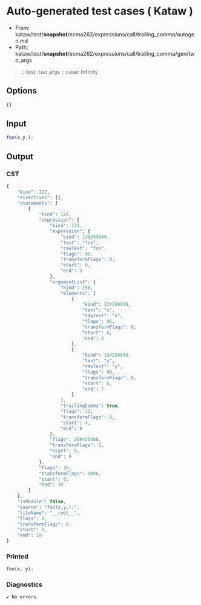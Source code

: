 # Auto-generated test cases ( Kataw )
- From: kataw/test/__snapshot__/ecma262/expressions/call/trailing_comma/autogen.md
- Path: kataw/test/__snapshot__/ecma262/expressions/call/trailing_comma/gen/two_args
> :: test: two args
> :: case: Infinity
## Options

`````js
{}
`````
## Input

`````js
foo(x,y,);
`````
## Output

### CST

```javascript
{
    "kind": 122,
    "directives": [],
    "statements": [
        {
            "kind": 120,
            "expression": {
                "kind": 131,
                "expression": {
                    "kind": 134299649,
                    "text": "foo",
                    "rawText": "foo",
                    "flags": 96,
                    "transformFlags": 0,
                    "start": 0,
                    "end": 3
                },
                "argumentList": {
                    "kind": 256,
                    "elements": [
                        {
                            "kind": 134299649,
                            "text": "x",
                            "rawText": "x",
                            "flags": 96,
                            "transformFlags": 0,
                            "start": 4,
                            "end": 5
                        },
                        {
                            "kind": 134299649,
                            "text": "y",
                            "rawText": "y",
                            "flags": 96,
                            "transformFlags": 0,
                            "start": 6,
                            "end": 7
                        }
                    ],
                    "trailingComma": true,
                    "flags": 32,
                    "transformFlags": 0,
                    "start": 4,
                    "end": 8
                },
                "flags": 268435488,
                "transformFlags": 1,
                "start": 0,
                "end": 9
            },
            "flags": 16,
            "transformFlags": 4096,
            "start": 0,
            "end": 10
        }
    ],
    "isModule": false,
    "source": "foo(x,y,);",
    "fileName": "__root__",
    "flags": 0,
    "transformFlags": 0,
    "start": 0,
    "end": 10
}
```

### Printed

```javascript
foo(x, y);
```

### Diagnostics

```javascript
✔ No errors
```

